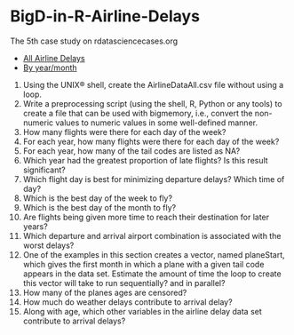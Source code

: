 # BigD-in-R-Airline-Delays
The 5th case study on rdatasciencecases.org

- [All Airline Delays](http://rdatasciencecases.org/Data/Airline/AirlineDelays.tar.bz2)
- [By year/month](http://rdatasciencecases.org/Data/Airline)

1. Using the UNIX® shell, create the AirlineDataAll.csv file without using a loop.
2. Write a preprocessing script (using the shell, R, Python or any tools) to create a file that can be used with bigmemory, i.e., convert the non-numeric values to numeric values in some well-defined manner.
3. How many flights were there for each day of the week?
4. For each year, how many flights were there for each day of the week?
5. For each year, how many of the tail codes are listed as NA?
6. Which year had the greatest proportion of late flights? Is this result significant?
7. Which flight day is best for minimizing departure delays? Which time of day?
8. Which is the best day of the week to fly?
9. Which is the best day of the month to fly?
10. Are flights being given more time to reach their destination for later years?
11. Which departure and arrival airport combination is associated with the worst delays?
12. One of the examples in this section creates a vector, named planeStart, which gives the first month in which a plane with a given tail code appears in the data set. Estimate the amount of time the loop to create this vector will take to run sequentially? and in parallel?
13. How many of the planes ages are censored?
14. How much do weather delays contribute to arrival delay?
15. Along with age, which other variables in the airline delay data set contribute to arrival delays?
